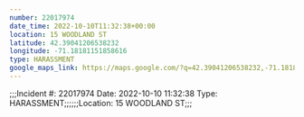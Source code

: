 ```yaml
---
number: 22017974
date_time: 2022-10-10T11:32:38+00:00
location: 15 WOODLAND ST
latitude: 42.39041206538232
longitude: -71.18181151858616
type: HARASSMENT
google_maps_link: https://maps.google.com/?q=42.39041206538232,-71.18181151858616
---
```


;;;Incident #: 22017974  Date: 2022-10-10 11:32:38   Type: HARASSMENT;;;;;;Location: 15 WOODLAND ST;;;
